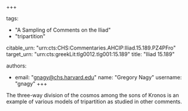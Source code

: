 +++

tags:
- "A Sampling of Comments on the Iliad"
- "tripartition"

citable_urn: "urn:cts:CHS:Commentaries.AHCIP:Iliad.15.189.PZ4PFro"
target_urn: "urn:cts:greekLit:tlg0012.tlg001:15.189"
title: "Iliad 15.189"

authors:
- email: "gnagy@chs.harvard.edu"
  name: "Gregory Nagy"
  username: "gnagy"
+++

<p>The three-way division of the cosmos among the sons of Kronos is an example of various models of tripartition as studied in other comments.</p>